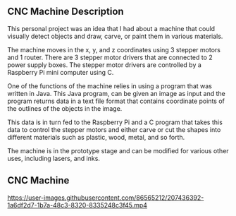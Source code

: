 ## CNC Machine Description

This personal project was an idea that I had about a machine that could visually detect objects and draw,
carve, or paint them in various materials.

The machine moves in the x, y, and z coordinates using 3 stepper motors and 1 router. 
There are 3 stepper motor drivers that are connected to 2 power supply boxes. 
The stepper motor drivers are controlled by a Raspberry Pi mini computer using C. 

One of the functions of the machine relies in using a program that was written in Java.
This Java program, can be given an image as input and the program returns data in a text file format
that contains coordinate points of the outlines of the objects in the image.

This data is in turn fed to the Raspberry Pi and a C program that takes this data to control the stepper motors
and either carve or cut the shapes into different materials such as plastic, wood, metal, and so forth.

The machine is in the prototype stage and can be modified for various other uses, including lasers, and inks.

## CNC Machine

https://user-images.githubusercontent.com/86565212/207436392-1a6df2d7-1b7a-48c3-8320-8335248c3f45.mp4

